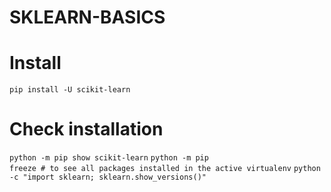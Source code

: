 # SKLEARN-BASICS
# Install

<code>pip install -U scikit-learn</code>

# Check installation

<code>python -m pip show scikit-learn</code>
<code>python -m pip freeze  # to see all packages installed in the active virtualenv</code>
<code>python -c "import sklearn; sklearn.show_versions()"</code>
